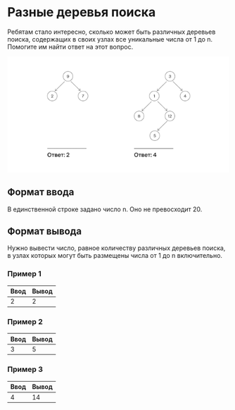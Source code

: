 # Разные деревья поиска

Ребятам стало интересно, сколько может быть различных деревьев поиска, содержащих в своих узлах все уникальные числа от 
1 до n.
Помогите им найти ответ на этот вопрос.

![Дерево](../../docs/depth.png)

## Формат ввода

В единственной строке задано число n. Оно не превосходит 20.

## Формат вывода

Нужно вывести число, равное количеству различных деревьев поиска, в узлах которых могут быть размещены числа от 1 до n 
включительно.

### Пример 1

| Ввод | Вывод |
|------|-------|
| 2    | 2     |

### Пример 2

| Ввод | Вывод |
|------|-------|
| 3    | 5     |

### Пример 3

| Ввод | Вывод |
|------|-------|
| 4    | 14    |
